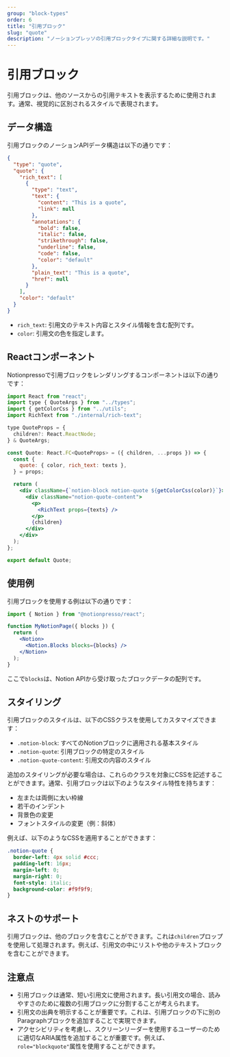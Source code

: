 ```yaml
---
group: "block-types"
order: 6
title: "引用ブロック"
slug: "quote"
description: "ノーションプレッソの引用ブロックタイプに関する詳細な説明です。"
---
```


# 引用ブロック

引用ブロックは、他のソースからの引用テキストを表示するために使用されます。通常、視覚的に区別されるスタイルで表現されます。

## データ構造

引用ブロックのノーションAPIデータ構造は以下の通りです：

```json
{
  "type": "quote",
  "quote": {
    "rich_text": [
      {
        "type": "text",
        "text": {
          "content": "This is a quote",
          "link": null
        },
        "annotations": {
          "bold": false,
          "italic": false,
          "strikethrough": false,
          "underline": false,
          "code": false,
          "color": "default"
        },
        "plain_text": "This is a quote",
        "href": null
      }
    ],
    "color": "default"
  }
}
```

- `rich_text`: 引用文のテキスト内容とスタイル情報を含む配列です。
- `color`: 引用文の色を指定します。

## Reactコンポーネント

Notionpressoで引用ブロックをレンダリングするコンポーネントは以下の通りです：

```jsx
import React from "react";
import type { QuoteArgs } from "../types";
import { getColorCss } from "../utils";
import RichText from "./internal/rich-text";

type QuoteProps = {
  children?: React.ReactNode;
} & QuoteArgs;

const Quote: React.FC<QuoteProps> = ({ children, ...props }) => {
  const {
    quote: { color, rich_text: texts },
  } = props;

  return (
    <div className={`notion-block notion-quote ${getColorCss(color)}`}>
      <div className="notion-quote-content">
        <p>
          <RichText props={texts} />
        </p>
        {children}
      </div>
    </div>
  );
};

export default Quote;
```

## 使用例

引用ブロックを使用する例は以下の通りです：

```jsx
import { Notion } from "@notionpresso/react";

function MyNotionPage({ blocks }) {
  return (
    <Notion>
      <Notion.Blocks blocks={blocks} />
    </Notion>
  );
}
```

ここで`blocks`は、Notion APIから受け取ったブロックデータの配列です。

## スタイリング

引用ブロックのスタイルは、以下のCSSクラスを使用してカスタマイズできます：

- `.notion-block`: すべてのNotionブロックに適用される基本スタイル
- `.notion-quote`: 引用ブロックの特定のスタイル
- `.notion-quote-content`: 引用文の内容のスタイル

追加のスタイリングが必要な場合は、これらのクラスを対象にCSSを記述することができます。通常、引用ブロックは以下のようなスタイル特性を持ちます：

- 左または両側に太い枠線
- 若干のインデント
- 背景色の変更
- フォントスタイルの変更（例：斜体）

例えば、以下のようなCSSを適用することができます：

```css
.notion-quote {
  border-left: 4px solid #ccc;
  padding-left: 16px;
  margin-left: 0;
  margin-right: 0;
  font-style: italic;
  background-color: #f9f9f9;
}
```

## ネストのサポート

引用ブロックは、他のブロックを含むことができます。これは`children`プロップを使用して処理されます。例えば、引用文の中にリストや他のテキストブロックを含むことができます。

## 注意点

- 引用ブロックは通常、短い引用文に使用されます。長い引用文の場合、読みやすさのために複数の引用ブロックに分割することが考えられます。
- 引用文の出典を明示することが重要です。これは、引用ブロックの下に別のParagraphブロックを追加することで実現できます。
- アクセシビリティを考慮し、スクリーンリーダーを使用するユーザーのために適切なARIA属性を追加することが重要です。例えば、`role="blockquote"`属性を使用することができます。

